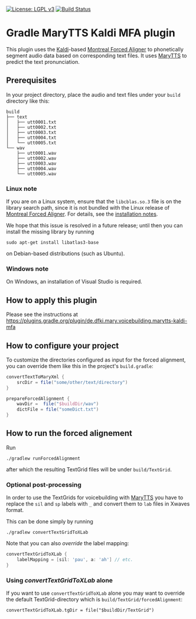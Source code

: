 [![License: LGPL v3](https://img.shields.io/badge/License-LGPL%20v3-blue.svg)](https://www.gnu.org/licenses/lgpl-3.0)
[![Build Status](https://travis-ci.org/marytts/gradle-marytts-kaldi-mfa-plugin.svg?branch=master)](https://travis-ci.org/marytts/gradle-marytts-kaldi-mfa-plugin)

# Gradle MaryTTS Kaldi MFA plugin

This plugin uses the [Kaldi]-based [Montreal Forced Aligner] to phonetically segment audio data based on corresponding text files.
It uses [MaryTTS] to predict the text pronunciation.

## Prerequisites

In your project directory, place the audio and text files under your `build` directory like this:

```
build
├── text
│   ├── utt0001.txt
│   ├── utt0002.txt
│   ├── utt0003.txt
│   ├── utt0004.txt
│   └── utt0005.txt
└── wav
    ├── utt0001.wav
    ├── utt0002.wav
    ├── utt0003.wav
    ├── utt0004.wav
    └── utt0005.wav
```

### Linux note

If you are on a Linux system, ensure that the `libcblas.so.3` file is on the library search path, since it is not bundled with the Linux release of [Montreal Forced Aligner].
For details, see the [installation notes](https://github.com/MontrealCorpusTools/Montreal-Forced-Aligner/blob/3f548a89c03cabe0c778649d4799b2d3ff1db42f/docs/source/installation.rst#linux).

We hope that this issue is resolved in a future release; until then you can install the missing library by running
```
sudo apt-get install libatlas3-base
```
on Debian-based distributions (such as Ubuntu).

### Windows note

On Windows, an installation of Visual Studio is required.

## How to apply this plugin

Please see the instructions at <https://plugins.gradle.org/plugin/de.dfki.mary.voicebuilding.marytts-kaldi-mfa>

## How to configure your project

To customize the directories configured as input for the forced alignment, you can override them like this in the project's `build.gradle`:

```groovy
convertTextToMaryXml {
    srcDir = file("some/other/text/directory")
}

prepareForcedAlignment {
    wavDir =  file("$buildDir/wav")
    dictFile = file("someDict.txt")
}
```

## How to run the forced alignement

Run
```
./gradlew runForcedAlignment
```
after which the resulting TextGrid files will be under `build/TextGrid`.

### Optional post-processing

In order to use the TextGrids for voicebuilding with [MaryTTS] you have to replace the `sil` and `sp` labels with `_` and convert them to `lab` files in Xwaves format.

This can be done simply by running
```
./gradlew convertTextGridToXLab
```
Note that you can also *override* the label mapping:
```groovy
convertTextGridToXLab {
    labelMapping = [sil: 'pau', a: 'ah'] // etc.
}
```

### Using *convertTextGridToXLab* alone

If you want to use `convertTextGridToXLab` alone you may want to override the default TextGrid-directory which is `build/TextGrid/forcedAlignment`:
```
convertTextGridToXLab.tgDir = file("$buildDir/TextGrid")
```

[Kaldi]: http://kaldi-asr.org/
[MaryTTS]: http://mary.dfki.de/
[Montreal Forced Aligner]: https://montrealcorpustools.github.io/Montreal-Forced-Aligner/
[SoX]: http://sox.sourceforge.net/
